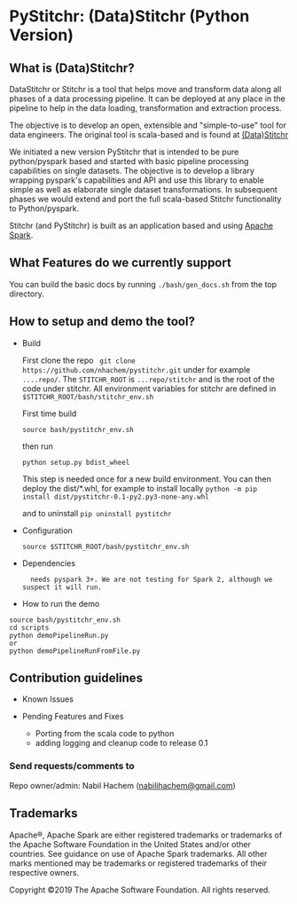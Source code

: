 # PyStitchr: (Data)Stitchr (Python Version)

## What is (Data)Stitchr? ###

DataStitchr or Stitchr is a tool that helps move and transform data along all phases of a data processing pipeline.
It can be deployed at any place in the pipeline to help in the data loading, transformation and extraction process. 

The objective is to develop an open, extensible  and "simple-to-use" tool for data engineers.
The original tool is scala-based and is found at [(Data)Stitchr](https://github.com/nhachem/stitchr)

We initiated a new version PyStitchr that is intended to be pure python/pyspark based and started with basic pipeline processing capabilities on single datasets. The objective is to develop a library wrapping pyspark's capabilities and API and use this library to enable simple as well as elaborate single dataset transformations. 
In subsequent phases we would extend and port the full scala-based Stitchr functionality to Python/pyspark.

Stitchr (and PyStitchr) is built as an application based and using [Apache Spark](https://spark.apache.org/ "Spark").

## What Features do we currently support
You can build the basic docs by running `./bash/gen_docs.sh` from the top directory.

## How to setup and demo the tool? ###

* Build

    First clone the repo
    ``` git clone https://github.com/nhachem/pystitchr.git``` under for example  `....repo/`. The ```STITCHR_ROOT``` is ```...repo/stitchr``` and  is the root of the code under stitchr. All environment variables for  stitchr are defined in ``` $STITCHR_ROOT/bash/stitchr_env.sh ```

    First time build
    ```
    source bash/pystitchr_env.sh
   ```
    then run
    ```
    python setup.py bdist_wheel
    ```
    This step is needed once for a new build environment. You can then deploy the dist/*.whl, for example to install locally
```python -m pip install dist/pystitchr-0.1-py2.py3-none-any.whl```

  and to uninstall
```pip uninstall pystitchr```
  
* Configuration

    `source $STITCHR_ROOT/bash/pystitchr_env.sh` 
  
* Dependencies
   
        needs pyspark 3+. We are not testing for Spark 2, although we suspect it will run.

* How to run the demo

```
source bash/pystitchr_env.sh
cd scripts
python demoPipelineRun.py
or 
python demoPipelineRunFromFile.py
```


## Contribution guidelines ###

* Known Issues


* Pending Features and Fixes
    
    * Porting from the scala code to python
    * adding logging and cleanup code to release 0.1
    
### Send requests/comments  to ###
    
Repo owner/admin: Nabil Hachem (nabilihachem@gmail.com)

## Trademarks

Apache®, Apache Spark are either registered trademarks or trademarks of the Apache Software Foundation in the United States and/or other countries.
See guidance on use of Apache Spark trademarks. All other marks mentioned may be trademarks or registered trademarks of their respective owners.

Copyright ©2019 The Apache Software Foundation. All rights reserved.
